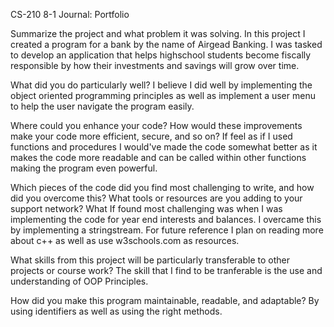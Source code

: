 CS-210 8-1 Journal: Portfolio

Summarize the project and what problem it was solving.
In this project I created a program for a bank by the name of Airgead Banking. I was tasked to develop an application that helps highschool students become fiscally responsible by how their investments and savings will grow over time. 

What did you do particularly well?
I believe I did well by implementing the object oriented programming principles as well as implement a user menu to help the user navigate the program easily.

Where could you enhance your code? How would these improvements make your code more efficient, secure, and so on?
If feel as if I used functions and procedures I would've made the code somewhat better as it makes the code more readable and can be called within other functions making the program even powerful.

Which pieces of the code did you find most challenging to write, and how did you overcome this? What tools or resources are you adding to your support network?
What If found most challenging was when I was implementing the code for year end interests and balances. I overcame this by implementing a stringstream. For future reference I plan on reading more about c++ as well as use w3schools.com as resources.

What skills from this project will be particularly transferable to other projects or course work?
The skill that I find to be tranferable is the use and understanding of OOP Principles. 

How did you make this program maintainable, readable, and adaptable?
By using identifiers as well as using the right methods. 
